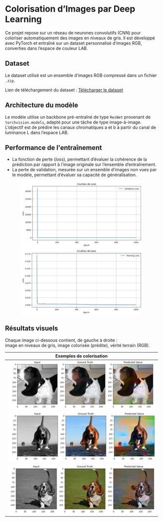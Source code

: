 # Colorisation d’Images par Deep Learning

Ce projet repose sur un réseau de neurones convolutifs (CNN) pour coloriser automatiquement des images en niveaux de gris. Il est développé avec PyTorch et entraîné sur un dataset personnalisé d’images RGB, converties dans l’espace de couleur LAB.

## Dataset

Le dataset utilisé est un ensemble d’images RGB compressé dans un fichier `.zip`.

Lien de téléchargement du dataset : [Télécharger le dataset](https://www.kaggle.com/datasets/tanlikesmath/the-oxfordiiit-pet-dataset)  




## Architecture du modèle

Le modèle utilise un backbone pré-entraîné de type `ResNet` provenant de `torchvision.models`, adapté pour une tâche de type image-à-image. L’objectif est de prédire les canaux chromatiques a et b à partir du canal de luminance L dans l’espace LAB.

## Performance de l'entraînement

- La fonction de perte (*loss*), permettant d’évaluer la cohérence de la prédiction par rapport à l’image originale sur l’ensemble d’entraînement.
- La perte de validation, mesurée sur un ensemble d’images non vues par le modèle, permettant d’évaluer sa capacité de généralisation.

<center>
<img src="images_courbes/loss_curve.png" alt="Courbe de perte" width="400"/>
<img src="images_courbes/validation_curve.png" alt="Courbe de gain" width="400"/>
</center>

## Résultats visuels

Chaque image ci-dessous contient, de gauche à droite :  
image en niveaux de gris, image colorisée (prédite), vérité terrain (RGB).

| Exemples de colorisation |
|---------------------------|
| ![](images_exemples/6.jpg) |
| ![](images_exemples/7.jpg) |
| ![](images_exemples/8.jpg) |


